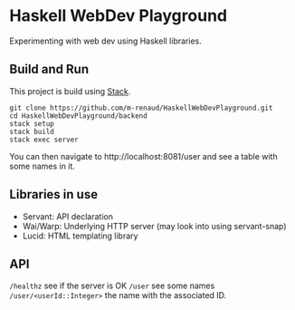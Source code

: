 # Haskell WebDev Playground

Experimenting with web dev using Haskell libraries.

## Build and Run

This project is build using [Stack](https://www.haskellstack.org/).

    git clone https://github.com/m-renaud/HaskellWebDevPlayground.git
	cd HaskellWebDevPlayground/backend
	stack setup
    stack build
	stack exec server

You can then navigate to http://localhost:8081/user and see a table with some
names in it.

## Libraries in use

- Servant: API declaration
- Wai/Warp: Underlying HTTP server (may look into using servant-snap)
- Lucid: HTML templating library

## API

`/healthz` see if the server is OK
`/user` see some names
`/user/<userId::Integer>` the name with the associated ID.
